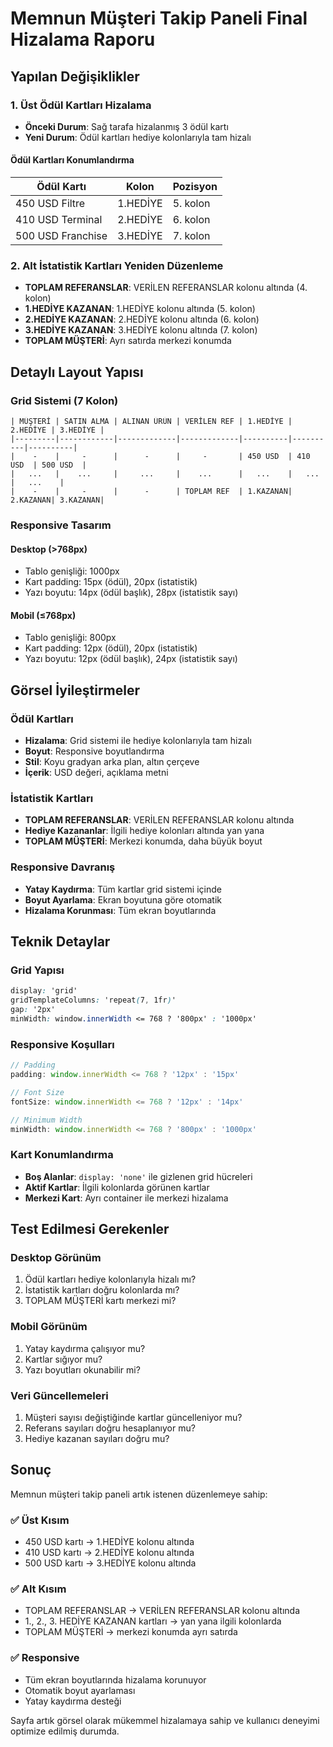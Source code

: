 # Memnun Müşteri Takip Paneli Final Hizalama Raporu

## Yapılan Değişiklikler

### 1. Üst Ödül Kartları Hizalama
- **Önceki Durum**: Sağ tarafa hizalanmış 3 ödül kartı
- **Yeni Durum**: Ödül kartları hediye kolonlarıyla tam hizalı

#### Ödül Kartları Konumlandırma
| Ödül Kartı | Kolon | Pozisyon |
|------------|-------|----------|
| 450 USD Filtre | 1.HEDİYE | 5. kolon |
| 410 USD Terminal | 2.HEDİYE | 6. kolon |
| 500 USD Franchise | 3.HEDİYE | 7. kolon |

### 2. Alt İstatistik Kartları Yeniden Düzenleme
- **TOPLAM REFERANSLAR**: VERİLEN REFERANSLAR kolonu altında (4. kolon)
- **1.HEDİYE KAZANAN**: 1.HEDİYE kolonu altında (5. kolon)
- **2.HEDİYE KAZANAN**: 2.HEDİYE kolonu altında (6. kolon)
- **3.HEDİYE KAZANAN**: 3.HEDİYE kolonu altında (7. kolon)
- **TOPLAM MÜŞTERİ**: Ayrı satırda merkezi konumda

## Detaylı Layout Yapısı

### Grid Sistemi (7 Kolon)
```
| MÜŞTERİ | SATIN ALMA | ALINAN ÜRÜN | VERİLEN REF | 1.HEDİYE | 2.HEDİYE | 3.HEDİYE |
|---------|------------|-------------|-------------|----------|----------|----------|
|    -    |     -      |      -      |     -       | 450 USD  | 410 USD  | 500 USD  |
|   ...   |    ...     |     ...     |    ...      |   ...    |   ...    |   ...    |
|    -    |     -      |      -      | TOPLAM REF  | 1.KAZANAN| 2.KAZANAN| 3.KAZANAN|
```

### Responsive Tasarım
#### Desktop (>768px)
- Tablo genişliği: 1000px
- Kart padding: 15px (ödül), 20px (istatistik)
- Yazı boyutu: 14px (ödül başlık), 28px (istatistik sayı)

#### Mobil (≤768px)
- Tablo genişliği: 800px
- Kart padding: 12px (ödül), 20px (istatistik)
- Yazı boyutu: 12px (ödül başlık), 24px (istatistik sayı)

## Görsel İyileştirmeler

### Ödül Kartları
- **Hizalama**: Grid sistemi ile hediye kolonlarıyla tam hizalı
- **Boyut**: Responsive boyutlandırma
- **Stil**: Koyu gradyan arka plan, altın çerçeve
- **İçerik**: USD değeri, açıklama metni

### İstatistik Kartları
- **TOPLAM REFERANSLAR**: VERİLEN REFERANSLAR kolonu altında
- **Hediye Kazananlar**: İlgili hediye kolonları altında yan yana
- **TOPLAM MÜŞTERİ**: Merkezi konumda, daha büyük boyut

### Responsive Davranış
- **Yatay Kaydırma**: Tüm kartlar grid sistemi içinde
- **Boyut Ayarlama**: Ekran boyutuna göre otomatik
- **Hizalama Korunması**: Tüm ekran boyutlarında

## Teknik Detaylar

### Grid Yapısı
```css
display: 'grid'
gridTemplateColumns: 'repeat(7, 1fr)'
gap: '2px'
minWidth: window.innerWidth <= 768 ? '800px' : '1000px'
```

### Responsive Koşulları
```javascript
// Padding
padding: window.innerWidth <= 768 ? '12px' : '15px'

// Font Size
fontSize: window.innerWidth <= 768 ? '12px' : '14px'

// Minimum Width
minWidth: window.innerWidth <= 768 ? '800px' : '1000px'
```

### Kart Konumlandırma
- **Boş Alanlar**: `display: 'none'` ile gizlenen grid hücreleri
- **Aktif Kartlar**: İlgili kolonlarda görünen kartlar
- **Merkezi Kart**: Ayrı container ile merkezi hizalama

## Test Edilmesi Gerekenler

### Desktop Görünüm
1. Ödül kartları hediye kolonlarıyla hizalı mı?
2. İstatistik kartları doğru kolonlarda mı?
3. TOPLAM MÜŞTERİ kartı merkezi mi?

### Mobil Görünüm
1. Yatay kaydırma çalışıyor mu?
2. Kartlar sığıyor mu?
3. Yazı boyutları okunabilir mi?

### Veri Güncellemeleri
1. Müşteri sayısı değiştiğinde kartlar güncelleniyor mu?
2. Referans sayıları doğru hesaplanıyor mu?
3. Hediye kazanan sayıları doğru mu?

## Sonuç

Memnun müşteri takip paneli artık istenen düzenlemeye sahip:

### ✅ Üst Kısım
- 450 USD kartı → 1.HEDİYE kolonu altında
- 410 USD kartı → 2.HEDİYE kolonu altında  
- 500 USD kartı → 3.HEDİYE kolonu altında

### ✅ Alt Kısım
- TOPLAM REFERANSLAR → VERİLEN REFERANSLAR kolonu altında
- 1., 2., 3. HEDİYE KAZANAN kartları → yan yana ilgili kolonlarda
- TOPLAM MÜŞTERİ → merkezi konumda ayrı satırda

### ✅ Responsive
- Tüm ekran boyutlarında hizalama korunuyor
- Otomatik boyut ayarlaması
- Yatay kaydırma desteği

Sayfa artık görsel olarak mükemmel hizalamaya sahip ve kullanıcı deneyimi optimize edilmiş durumda.